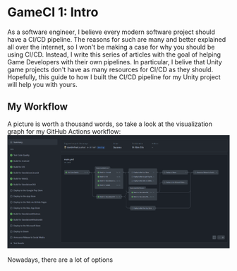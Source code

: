 # GameCI 1: Intro

As a software engineer, I believe every modern software project should have a CI/CD pipeline.
The reasons for such are many and better explained all over the internet, so I won't be making a case for why you should be using CI/CD.
Instead, I write this series of articles with the goal of helping Game Developers with their own pipelines.
In particular, I belive that Unity game projects don't have as many resources for CI/CD as they should.
Hopefully, this guide to how I built the CI/CD pipeline for my Unity project will help you with yours.

## My Workflow
A picture is worth a thousand words, so take a look at the visualization graph for my GitHub Actions workflow:
![Test, Build, and Deploy with GameCI](assets/img/cgs-workflow.png)

Nowadays, there are a lot of options 
